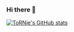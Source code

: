 ### Hi there 👋

<!--
**tornados1000/tornados1000** is a ✨ _special_ ✨ repository because its `README.md` (this file) appears on your GitHub profile.

Here are some ideas to get you started:

- 🔭 I’m currently working on ...
- 🌱 I’m currently learning ...
- 👯 I’m looking to collaborate on ...
- 🤔 I’m looking for help with ...
- 💬 Ask me about ...
- 📫 How to reach me: ...
- 😄 Pronouns: ...
- ⚡ Fun fact: ...
-->

[![ToRNie's GitHub stats](https://github-readme-stats.vercel.app/api?username=tornados1000&show_icons=true&theme=radical)](https://github.com/tornados1000/github-readme-stats)

